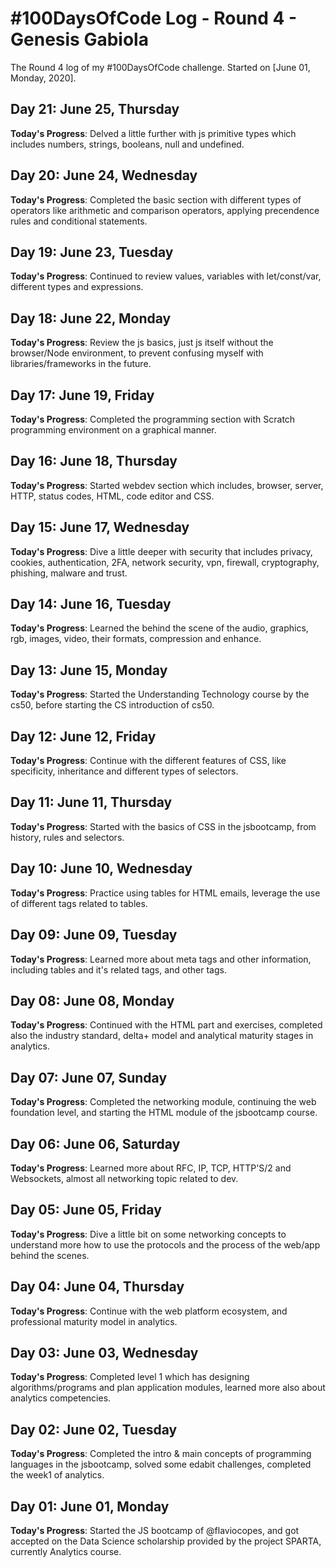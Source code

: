 # #100DaysOfCode Log - Round 4 - Genesis Gabiola

The Round 4 log of my #100DaysOfCode challenge. Started on [June 01, Monday, 2020].

<!--
## Day 00: Month 00, Whatday
**Today's Progress**: 

**Thoughts**: 

**Link to work**:
- [ ] [Sample App](http://www.example.com)
-->

## Day 21: June 25, Thursday
**Today's Progress**: Delved a little further with js primitive types which includes numbers, strings, booleans, null and undefined.

## Day 20: June 24, Wednesday
**Today's Progress**: Completed the basic section with different types of operators like arithmetic and comparison operators, applying precendence rules and conditional statements.

## Day 19: June 23, Tuesday
**Today's Progress**: Continued to review values, variables with let/const/var, different types and expressions.

## Day 18: June 22, Monday
**Today's Progress**: Review the js basics, just js itself without the browser/Node environment, to prevent confusing myself with libraries/frameworks in the future.

## Day 17: June 19, Friday
**Today's Progress**: Completed the programming section with Scratch programming environment on a graphical manner.

## Day 16: June 18, Thursday
**Today's Progress**: Started webdev section which includes, browser, server, HTTP, status codes, HTML, code editor and CSS.

## Day 15: June 17, Wednesday
**Today's Progress**: Dive a little deeper with security that includes privacy, cookies, authentication, 2FA, network security, vpn, firewall, cryptography, phishing, malware and trust.

## Day 14: June 16, Tuesday
**Today's Progress**: Learned the behind the scene of the audio, graphics, rgb, images, video, their formats, compression and enhance.

## Day 13: June 15, Monday
**Today's Progress**: Started the Understanding Technology course by the cs50, before starting the CS introduction of cs50.

## Day 12: June 12, Friday
**Today's Progress**: Continue with the different features of CSS, like specificity, inheritance and different types of selectors.

## Day 11: June 11, Thursday
**Today's Progress**: Started with the basics of CSS in the jsbootcamp, from history, rules and selectors.

## Day 10: June 10, Wednesday
**Today's Progress**: Practice using tables for HTML emails, leverage the use of different tags related to tables.

## Day 09: June 09, Tuesday
**Today's Progress**: Learned more about meta tags and other information, including tables and it's related tags, and other tags.

## Day 08: June 08, Monday
**Today's Progress**: Continued with the HTML part and exercises, completed also the industry standard, delta+ model and analytical maturity stages in analytics.

## Day 07: June 07, Sunday
**Today's Progress**: Completed the networking module, continuing the web foundation level, and starting the HTML module of the jsbootcamp course.

## Day 06: June 06, Saturday
**Today's Progress**: Learned more about RFC, IP, TCP, HTTP'S/2 and Websockets, almost all networking topic related to dev.

## Day 05: June 05, Friday
**Today's Progress**: Dive a little bit on some networking concepts to understand more how to use the protocols and the process of the web/app behind the scenes.

## Day 04: June 04, Thursday
**Today's Progress**: Continue with the web platform ecosystem, and professional maturity model in analytics.

## Day 03: June 03, Wednesday
**Today's Progress**: Completed level 1 which has designing algorithms/programs and plan application modules, learned more also about analytics competencies.

## Day 02: June 02, Tuesday
**Today's Progress**: Completed the intro & main concepts of programming languages in the jsbootcamp, solved some edabit challenges, completed the week1 of analytics.

## Day 01: June 01, Monday
**Today's Progress**: Started the JS bootcamp of @flaviocopes, and got accepted on the Data Science scholarship provided by the project SPARTA, currently Analytics course.

